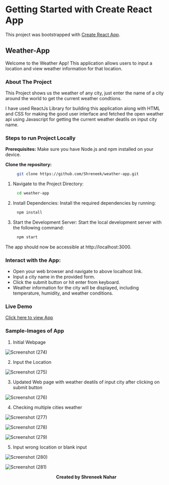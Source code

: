 # Getting Started with Create React App

This project was bootstrapped with [Create React App](https://github.com/facebook/create-react-app).

## Weather-App
Welcome to the Weather App! This application allows users to input a location and view weather information for that location.

### About The Project

This Project shows us the weather of any city, just enter the name of a city around the world to get the current weather condtions.

I have used ReactJs Library for building this application along with HTML and CSS for making the good user interface and fetched the open weather api using Javascript for getting the current weather deatils on input city name. 

### Steps to run Project Locally 
**Prerequisites:** Make sure you have Node.js and npm installed on your device.

**Clone the repository:**
```bash
     git clone https://github.com/Shreneek/weather-app.git
```     
1. Navigate to the Project Directory:
```bash
     cd weather-app
```
2. Install Dependencies: Install the required dependencies by running:
```bash
     npm install
```
3. Start the Development Server: Start the local development server with the following command:
```bash
     npm start
```
The app should now be accessible at http://localhost:3000.

### Interact with the App:

<ul>
  <li>Open your web browser and navigate to above localhost link.</li>
   <li>Input a city name in the provided form.</li>
   <li>Click the submit button or hit enter from keyboard.</li>
   <li>Weather information for the city will be displayed, including temperature, humidity, and weather conditions.</li>
</ul> 

### Live Demo

<a href="https://reveal-weather.netlify.app" target="_blank">Click here to view App</a>

### Sample-Images of App
1. Initial Webpage
   
![Screenshot (274)](https://github.com/Shreneek/weather-app/assets/71518411/ef67c452-bce6-4e19-87d0-96a35dd25343)

2. Input the Location
   
![Screenshot (275)](https://github.com/Shreneek/weather-app/assets/71518411/ac1ed254-437a-4ed6-9343-b7d97f9042ac)

3. Updated Web page with weather deatils of input city after clicking on submit button

![Screenshot (276)](https://github.com/Shreneek/weather-app/assets/71518411/dc0b0853-bd00-47e4-8567-a8d83fd64dbf)

4. Checking multiple cities weather
   
![Screenshot (277)](https://github.com/Shreneek/weather-app/assets/71518411/77a17734-754b-4984-9064-19deb9bd1433)

![Screenshot (278)](https://github.com/Shreneek/weather-app/assets/71518411/44510741-ea73-4cf8-bf15-81f582ba2e7e)

![Screenshot (279)](https://github.com/Shreneek/weather-app/assets/71518411/d50f4a9a-4a9d-40cd-b8a1-a13d584bf0ca)

5. Input wrong location or blank input
   
![Screenshot (280)](https://github.com/Shreneek/weather-app/assets/71518411/6cc957cb-67bd-405b-8ee2-6dc7f1760783)

![Screenshot (281)](https://github.com/Shreneek/weather-app/assets/71518411/2ca3f4d2-767b-443a-82c8-41170d3ea9be)


<p align="center"><b>Created by Shreneek Nahar</b></p>